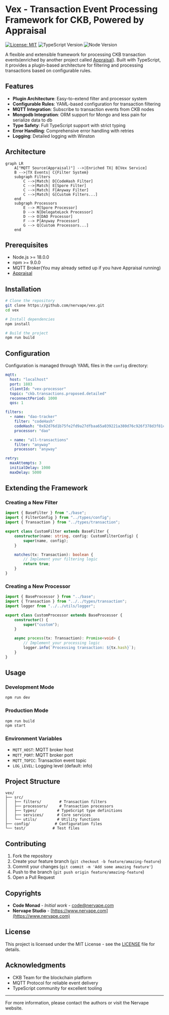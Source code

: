 # Vex - Transaction Event Processing Framework for CKB, Powered by Appraisal

[![License: MIT](https://img.shields.io/badge/License-MIT-yellow.svg)](https://opensource.org/licenses/MIT)
![TypeScript Version](https://img.shields.io/badge/typescript-%5E5.0.0-blue)
![Node Version](https://img.shields.io/badge/node-%5E18.0.0-green)

A flexible and extensible framework for processing CKB transaction events(enriched by another project called [Appraisal](https://github.com/nervape/appraisal.git)). Built with TypeScript, it provides a plugin-based architecture for filtering and processing transactions based on configurable rules.

## Features

- **Plugin Architecture**: Easy-to-extend filter and processor system
- **Configurable Rules**: YAML-based configuration for transaction filtering
- **MQTT Integration**: Subscribe to transaction events from CKB nodes
- **Mongodb Integration**: ORM support for Mongo and less pain for serialize data to db
- **Type Safety**: Full TypeScript support with strict typing
- **Error Handling**: Comprehensive error handling with retries
- **Logging**: Detailed logging with Winston

## Architecture

```mermaid
graph LR
    A["MQTT Source(Appraisal)"] -->|Enriched TX| B[Vex Service]
    B -->|TX Events| C{Filter System}
    subgraph Filters
        C -->|Match| D[CodeHash Filter]
        C -->|Match| E[Spore Filter]
        C -->|Match| F[Anyway Filter]
        C -->|Match| G[Custom Filters...]
    end
    subgraph Processors
        E --> M[Spore Processor]
        D --> N[DelegateLock Processor]
        D --> O[DAO Processor]
        F --> P[Anyway Processor]
        G --> Q[Custom Processors...]
    end
```

## Prerequisites

- Node.js >= 18.0.0
- npm >= 9.0.0
- MQTT Broker(You may already setted up if you have Appraisal running)
- [Appraisal](https://github.com/nervape/appraisal.git)

## Installation

```bash
# Clone the repository
git clone https://github.com/nervape/vex.git
cd vex

# Install dependencies
npm install

# Build the project
npm run build
```

## Configuration

Configuration is managed through YAML files in the `config` directory:

```yaml
mqtt:
  host: "localhost"
  port: 1883
  clientId: "vex-processor"
  topic: "ckb.transactions.proposed.detailed"
  reconnectPeriod: 1000
  qos: 1

filters:
  - name: "dao-tracker"
    filter: "codeHash"
    codeHash: "0x82d76d1b75fe2fd9a27dfbaa65a039221a380d76c926f378d3f81cf3e7e13f2e"
    processor: "dao"

  - name: "all-transactions"
    filter: "anyway"
    processor: "anyway"

retry:
  maxAttempts: 3
  initialDelay: 1000
  maxDelay: 5000
```

## Extending the Framework

### Creating a New Filter

```typescript
import { BaseFilter } from "./base";
import { FilterConfig } from "../types/config";
import { Transaction } from "../types/transaction";

export class CustomFilter extends BaseFilter {
    constructor(name: string, config: CustomFilterConfig) {
        super(name, config);
    }

    matches(tx: Transaction): boolean {
        // Implement your filtering logic
        return true;
    }
}
```

### Creating a New Processor

```typescript
import { BaseProcessor } from "../base";
import { Transaction } from "../../types/transaction";
import logger from "../../utils/logger";

export class CustomProcessor extends BaseProcessor {
    constructor() {
        super("custom");
    }

    async process(tx: Transaction): Promise<void> {
        // Implement your processing logic
        logger.info(`Processing transaction: ${tx.hash}`);
    }
}
```

## Usage

### Development Mode

```bash
npm run dev
```

### Production Mode

```bash
npm run build
npm start
```

### Environment Variables

- `MQTT_HOST`: MQTT broker host
- `MQTT_PORT`: MQTT broker port
- `MQTT_TOPIC`: Transaction event topic
- `LOG_LEVEL`: Logging level (default: info)

## Project Structure

```
vex/
├── src/
│   ├── filters/        # Transaction filters
│   ├── processors/     # Transaction processors
│   ├── types/         # TypeScript type definitions
│   ├── services/      # Core services
│   └── utils/         # Utility functions
├── config/           # Configuration files
└── test/            # Test files
```

## Contributing

1. Fork the repository
2. Create your feature branch (`git checkout -b feature/amazing-feature`)
3. Commit your changes (`git commit -m 'Add some amazing feature'`)
4. Push to the branch (`git push origin feature/amazing-feature`)
5. Open a Pull Request

## Copyrights

- **Code Monad** - *Initial work* - [code@nervape.com](mailto:code@nervape.com)
- **Nervape Studio** - [https://www.nervape.com](https://www.nervape.com)

## License

This project is licensed under the MIT License - see the [LICENSE](LICENSE) file for details.

## Acknowledgments

- CKB Team for the blockchain platform
- MQTT Protocol for reliable event delivery
- TypeScript community for excellent tooling

---

For more information, please contact the authors or visit the Nervape website.
